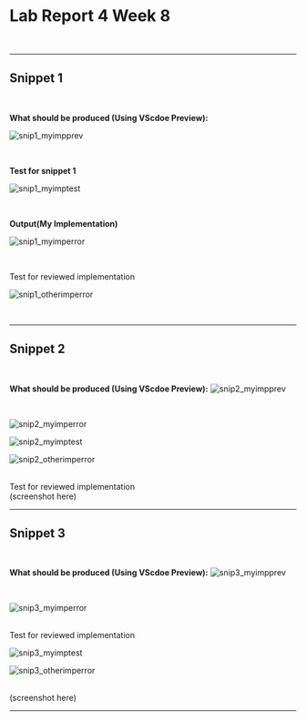 # Lab Report 4 Week 8

<br>

---
## Snippet 1

<br>

**What should be produced (Using VScdoe Preview):**


![snip1_myimpprev](https://user-images.githubusercontent.com/97699019/155816432-99162584-767e-45b4-811f-9a9a85eabe7b.png)

<br>

**Test for snippet 1**
<br>

![snip1_myimptest](https://user-images.githubusercontent.com/97699019/155819935-57862501-5e19-4808-87f5-94487f7b2773.png)

<br>

**Output(My Implementation)**
<br>

![snip1_myimperror](https://user-images.githubusercontent.com/97699019/155818672-0583553e-6743-44cf-9792-39d59e2dc32d.png)

<br>


Test for reviewed implementation
<br>

![snip1_otherimperror](https://i.gyazo.com/b3af76aedfa2f7ad9441d0d0ebbc23e8.png)

<br>

---
## Snippet 2

<br>

**What should be produced (Using VScdoe Preview):**
![snip2_myimpprev](https://i.gyazo.com/820500ba1ccca12857c97c637daa4882.png)

<br>

![snip2_myimperror](https://user-images.githubusercontent.com/97699019/155818687-f15a8c25-a46c-41c1-a549-e45848d2505a.png)

![snip2_myimptest](https://i.gyazo.com/8de2625e47de9ac49996dc086b44fcd1.png)

![snip2_otherimperror](https://i.gyazo.com/992d706979f09df2d6e8bcc351c22b9d.png)

<br>
Test for reviewed implementation
<br>
(screenshot here)

---
## Snippet 3

<br>

**What should be produced (Using VScdoe Preview):**
![snip3_myimpprev](https://i.gyazo.com/ee9f95a4f51de2626b529d34e9d0e159.png)

<br>


![snip3_myimperror](https://user-images.githubusercontent.com/97699019/155818695-c0a15b67-5b08-434d-8eb1-4c29ed908480.png)


<br>
Test for reviewed implementation

![snip3_myimptest](https://i.gyazo.com/44dfc4609d03c18705dac9524fb349cb.png)


![snip3_otherimperror](https://i.gyazo.com/5f6ca24ba861ebf143927b807774a9cf.png)

<br>
(screenshot here)

---

